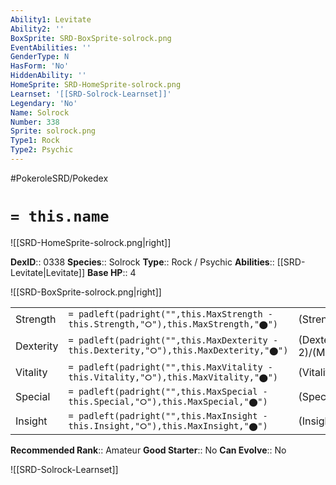 ```yaml
---
Ability1: Levitate
Ability2: ''
BoxSprite: SRD-BoxSprite-solrock.png
EventAbilities: ''
GenderType: N
HasForm: 'No'
HiddenAbility: ''
HomeSprite: SRD-HomeSprite-solrock.png
Learnset: '[[SRD-Solrock-Learnset]]'
Legendary: 'No'
Name: Solrock
Number: 338
Sprite: solrock.png
Type1: Rock
Type2: Psychic
---
```


#PokeroleSRD/Pokedex

# `= this.name`

![[SRD-HomeSprite-solrock.png|right]]

**DexID**:: 0338
**Species**:: Solrock
**Type**:: Rock / Psychic
**Abilities**:: [[SRD-Levitate|Levitate]]
**Base HP**:: 4

![[SRD-BoxSprite-solrock.png|right]]

|           |                                                                                        |                                          |
| --------- | -------------------------------------------------------------------------------------- | ---------------------------------------- |
| Strength  | `= padleft(padright("",this.MaxStrength - this.Strength,"⭘"),this.MaxStrength,"⬤")`    | (Strength::3)/(MaxStrength::6)   |
| Dexterity | `= padleft(padright("",this.MaxDexterity - this.Dexterity,"⭘"),this.MaxDexterity,"⬤")` | (Dexterity:: 2)/(MaxDexterity::5) |
| Vitality  | `= padleft(padright("",this.MaxVitality - this.Vitality,"⭘"),this.MaxVitality,"⬤")`    | (Vitality::2)/(MaxVitality::5)   |
| Special   | `= padleft(padright("",this.MaxSpecial - this.Special,"⭘"),this.MaxSpecial,"⬤")`       | (Special::2)/(MaxSpecial::4)     |
| Insight   | `= padleft(padright("",this.MaxInsight - this.Insight,"⭘"),this.MaxInsight,"⬤")`       | (Insight::2)/(MaxInsight::4)     |

**Recommended Rank**:: Amateur
**Good Starter**:: No
**Can Evolve**:: No

![[SRD-Solrock-Learnset]]